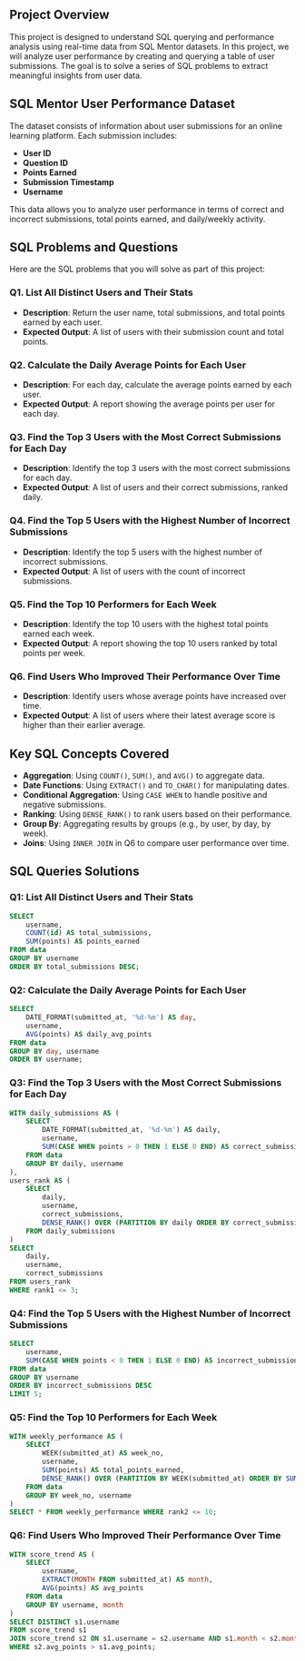 ## Project Overview

This project is designed to understand SQL querying and performance analysis using real-time data from SQL Mentor datasets. In this project, we will analyze user performance by creating and querying a table of user submissions. The goal is to solve a series of SQL problems to extract meaningful insights from user data.

## SQL Mentor User Performance Dataset

The dataset consists of information about user submissions for an online learning platform. Each submission includes:
- **User ID**
- **Question ID**
- **Points Earned**
- **Submission Timestamp**
- **Username**

This data allows you to analyze user performance in terms of correct and incorrect submissions, total points earned, and daily/weekly activity.

## SQL Problems and Questions

Here are the SQL problems that you will solve as part of this project:

### Q1. List All Distinct Users and Their Stats
- **Description**: Return the user name, total submissions, and total points earned by each user.
- **Expected Output**: A list of users with their submission count and total points.

### Q2. Calculate the Daily Average Points for Each User
- **Description**: For each day, calculate the average points earned by each user.
- **Expected Output**: A report showing the average points per user for each day.

### Q3. Find the Top 3 Users with the Most Correct Submissions for Each Day
- **Description**: Identify the top 3 users with the most correct submissions for each day.
- **Expected Output**: A list of users and their correct submissions, ranked daily.

### Q4. Find the Top 5 Users with the Highest Number of Incorrect Submissions
- **Description**: Identify the top 5 users with the highest number of incorrect submissions.
- **Expected Output**: A list of users with the count of incorrect submissions.

### Q5. Find the Top 10 Performers for Each Week
- **Description**: Identify the top 10 users with the highest total points earned each week.
- **Expected Output**: A report showing the top 10 users ranked by total points per week.

### Q6. Find Users Who Improved Their Performance Over Time
- **Description**: Identify users whose average points have increased over time.
- **Expected Output**: A list of users where their latest average score is higher than their earlier average.

## Key SQL Concepts Covered

- **Aggregation**: Using `COUNT()`, `SUM()`, and `AVG()` to aggregate data.
- **Date Functions**: Using `EXTRACT()` and `TO_CHAR()` for manipulating dates.
- **Conditional Aggregation**: Using `CASE WHEN` to handle positive and negative submissions.
- **Ranking**: Using `DENSE_RANK()` to rank users based on their performance.
- **Group By**: Aggregating results by groups (e.g., by user, by day, by week).
- **Joins**: Using `INNER JOIN` in Q6 to compare user performance over time.

## SQL Queries Solutions

### Q1: List All Distinct Users and Their Stats
```sql
SELECT
    username,
    COUNT(id) AS total_submissions,
    SUM(points) AS points_earned
FROM data
GROUP BY username
ORDER BY total_submissions DESC;
```

### Q2: Calculate the Daily Average Points for Each User
```sql
SELECT
    DATE_FORMAT(submitted_at, '%d-%m') AS day,
    username,
    AVG(points) AS daily_avg_points
FROM data
GROUP BY day, username
ORDER BY username;
```

### Q3: Find the Top 3 Users with the Most Correct Submissions for Each Day
```sql
WITH daily_submissions AS (
    SELECT
        DATE_FORMAT(submitted_at, '%d-%m') AS daily,
        username,
        SUM(CASE WHEN points > 0 THEN 1 ELSE 0 END) AS correct_submissions
    FROM data
    GROUP BY daily, username
),
users_rank AS (
    SELECT
        daily,
        username,
        correct_submissions,
        DENSE_RANK() OVER (PARTITION BY daily ORDER BY correct_submissions DESC) AS rank1
    FROM daily_submissions
)
SELECT
    daily,
    username,
    correct_submissions
FROM users_rank
WHERE rank1 <= 3;
```

### Q4: Find the Top 5 Users with the Highest Number of Incorrect Submissions
```sql
SELECT
    username,
    SUM(CASE WHEN points < 0 THEN 1 ELSE 0 END) AS incorrect_submissions
FROM data
GROUP BY username
ORDER BY incorrect_submissions DESC
LIMIT 5;
```

### Q5: Find the Top 10 Performers for Each Week
```sql
WITH weekly_performance AS (
    SELECT
        WEEK(submitted_at) AS week_no,
        username,
        SUM(points) AS total_points_earned,
        DENSE_RANK() OVER (PARTITION BY WEEK(submitted_at) ORDER BY SUM(points) DESC) AS rank2
    FROM data
    GROUP BY week_no, username
)
SELECT * FROM weekly_performance WHERE rank2 <= 10;
```

### Q6: Find Users Who Improved Their Performance Over Time
```sql
WITH score_trend AS (
    SELECT
        username,
        EXTRACT(MONTH FROM submitted_at) AS month,
        AVG(points) AS avg_points
    FROM data
    GROUP BY username, month
)
SELECT DISTINCT s1.username
FROM score_trend s1
JOIN score_trend s2 ON s1.username = s2.username AND s1.month < s2.month
WHERE s2.avg_points > s1.avg_points;
```

